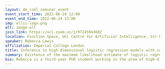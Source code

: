 ```yaml
---
layout: dm_csml_seminar_event
event_start_time: 2022-06-24 12:00
event_end_time: 2022-06-24 13:00
img: ellis-logo.png
alt: image-alt
join_link: https://ucl.zoom.us/j/97245943682
location: Function Space, UCL Centre for Artificial Intelligence, 1st Floor, 90 High Holborn, London WC1V 6BH
speaker: Rebecca Lewis
affiliation: Imperial College London
title: Inference in high-dimensional logistic regression models with separated data
summary: Existence of the maximum likelihood estimate of logistic regression coefficients requires that the observed sequence of covariate and response values are not linearly separable. Even when the maximum likelihood estimator exists, it can suffer from considerable bias when the number of independent observations is not large relative to the dimension. We propose an alternative approach to inference on the logistic regression coefficients based on a corrected ordinary least squares estimator. Consistency and asymptotic normality of this estimator is established under a high-dimensional regime in which the number p of covariates and the sample size n both tend to infinity with p < n under weak conditions on the design matrix. Validity of Wald-based inference through this route is thereby established, even when maximum likelihood is infeasible.
bio: Rebecca is a third-year PhD student working in the area of high-dimensional statistics under the supervision of Dr Heather Battey. Her research focuses on the construction of a confidence set of models, a set that includes a small number of models that fit the data essentially equally well, and other topics derived from this, including the one given in this talk.
---
```

